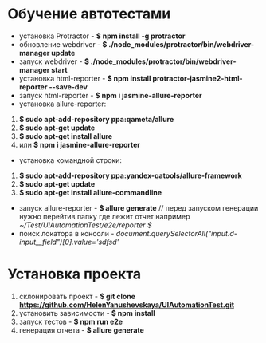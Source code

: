 Обучение автотестами
=====================
* установка Protractor - **$ npm install -g protractor**
* обновление webdriver - **$ ./node_modules/protractor/bin/webdriver-manager update**
* запуск webdriver - **$ ./node_modules/protractor/bin/webdriver-manager start**
* установка html-reporter - **$ npm install protractor-jasmine2-html-reporter --save-dev**
* запуск html-reporter - **$ npm i jasmine-allure-reporter**
* установка allure-reporter: 
1. **$ sudo apt-add-repository ppa:qameta/allure**
2. **$ sudo apt-get update**
3. **$ sudo apt-get install allure** 
4. или **$ npm i jasmine-allure-reporter**
* установка командной строки:
1. **$ sudo apt-add-repository ppa:yandex-qatools/allure-framework**
2. **$ sudo apt-get update**
3. **$ sudo apt-get install allure-commandline**   
* запуск allure-reporter - **$ allure generate**   // перед запуском генерации нужно перейтив папку где лежит отчет например _~/Test/UIAutomationTest/e2e/reporter $_
* поиск локатора в консоли - _document.querySelectorAll("input.d-input__field")[0].value='sdfsd'_

Установка проекта
=====================
1. склонировать проект - **$ git clone https://github.com/HelenYanushevskaya/UIAutomationTest.git**
2. установить зависимости - **$ npm install**
3. запуск тестов - **$ npm run e2e**
4. генерация отчета - **$ allure generate**
